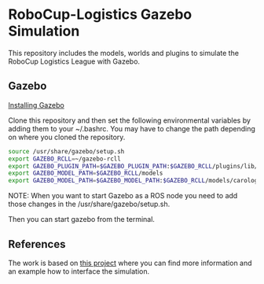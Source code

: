 # RoboCup-Logistics Gazebo Simulation

This repository includes the models, worlds and plugins to simulate the RoboCup Logistics League with Gazebo.

## Gazebo
[Installing Gazebo](http://gazebosim.org)


Clone this repository and then set the following environmental variables by adding them to your ~/.bashrc.
You may have to change the path depending on where you cloned the repository.

```bash
source /usr/share/gazebo/setup.sh
export GAZEBO_RCLL=~/gazebo-rcll
export GAZEBO_PLUGIN_PATH=$GAZEBO_PLUGIN_PATH:$GAZEBO_RCLL/plugins/lib/gazebo
export GAZEBO_MODEL_PATH=$GAZEBO_RCLL/models
export GAZEBO_MODEL_PATH=$GAZEBO_MODEL_PATH:$GAZEBO_RCLL/models/carologistics
```

NOTE:
When you want to start Gazebo as a ROS node you need to add those changes in the /usr/share/gazebo/setup.sh.

Then you can start gazebo from the terminal.

## References
The work is based on [this project](http://www.fawkesrobotics.org/projects/llsf-sim/) where you can find more information and an example how to interface the simulation.


